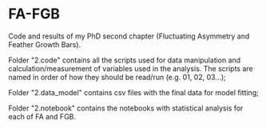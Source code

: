 # FA-FGB
Code and results of my PhD second chapter (Fluctuating Asymmetry and Feather Growth Bars).

Folder "2.code" contains all the scripts used for data manipulation and calculation/measurement of variables used in the analysis. The scripts are named in order of how they should be read/run (e.g. 01, 02, 03...);

Folder "2.data_model" contains csv files with the final data for model fitting;

Folder "2.notebook" contains the notebooks with statistical analysis for each of FA and FGB. 

